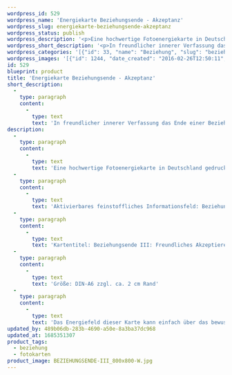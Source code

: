 ```yaml
---
wordpress_id: 529
wordpress_name: 'Energiekarte Beziehungsende - Akzeptanz'
wordpress_slug: energiekarte-beziehungsende-akzeptanz
wordpress_status: publish
wordpress_description: '<p>Eine hochwertige Fotoenergiekarte in Deutschland gedruckt und in Handarbeit laminiert.  Sie ist in Postkartengröße (DIN-A6) gut zu transportieren und kann auch auf den Körper aufgelegt werden.</p><p>Aktivierbares feinstoffliches Informationsfeld: Beziehung – Auflösung – Akzeptanz – Freundlichkeit: Das Ende einer Beziehung freundlich akzeptieren. Diese Freundlichkeit als innerer Zustand ist zuerst in Bezug zu sich selbst gemeint. Ob und wie sie sich im außen zeigt, kann unabhängig hiervon sein. Akzeptanz als Aufgabe von Widerstand. Damit erschließt sich die Möglichkeit Frieden und inneres Gleichgewicht zu erlangen.</p><p>Kartentitel: Beziehungsende III: Freundliches Akzeptieren. Reihe: Beziehung. Schwingung: Grün</p><p>Größe: DIN-A6 zzgl. ca. 2 cm Rand<br />Andere Formate sind individuell für Sie innerhalb weniger Tage herstellbar. Bitte kontaktieren Sie uns hierfür unter <a href="mailto:info@elvedenverlag.de">info@elvedenverlag.de</a>.</p><p><a href="https://my.feenbaum.de/anwendung-energiebilder-foto-laminiert/">Anwendungshinweise</a>      <a href="https://my.feenbaum.de/produktinformationen-fotokarten/">Produktinformationen</a></p><p>Das Energiefeld dieser Karte kann einfach über das bewusste Konzentrieren auf den für sich selbst erwünschten inneren Zustand aktiviert werden. Bitte beachten Sie, dass die Karten so programmiert sind, dass jeweils nur der Teil des Kartenenergiefeldes von Ihnen aktiviert wird, der stimmig für Sie ist. Unsere Energieartikel sind zur Unterstützung der Aktivierung von Selbststeuerungsimpulsen entwickelt. Fragen zur Energiefeldtechnik und unseren Energiekarten beantworten wir Ihnen gerne persönlich, in unseren offenen Verkaufstunden, Kursen oder anderen Events, wie den monatlichen Tagen der offenen Tür. Hier können Sie Elveden Energieartikel kostenlos kennenlernen und testen.</p>'
wordpress_short_description: '<p>In freundlicher innerer Verfassung das Ende einer Beziehung akzeptieren</p>'
wordpress_categories: '[{"id": 33, "name": "Beziehung", "slug": "beziehung"}, {"id": 23, "name": "Fotokarten", "slug": "fotokarten"}]'
wordpress_images: '[{"id": 1244, "date_created": "2016-02-26T12:50:11", "date_created_gmt": "2016-02-26T10:50:11", "date_modified": "2016-02-26T12:50:11", "date_modified_gmt": "2016-02-26T10:50:11", "src": "https://my.feenbaum.de/wp-content/uploads/2016/02/BEZIEHUNGSENDE-III_800x800-W.jpg", "name": "BEZIEHUNGSENDE-III_800x800-W", "alt": ""}]'
id: 529
blueprint: product
title: 'Energiekarte Beziehungsende - Akzeptanz'
short_description:
  -
    type: paragraph
    content:
      -
        type: text
        text: 'In freundlicher innerer Verfassung das Ende einer Beziehung akzeptieren'
description:
  -
    type: paragraph
    content:
      -
        type: text
        text: 'Eine hochwertige Fotoenergiekarte in Deutschland gedruckt und in Handarbeit laminiert.  Sie ist in Postkartengröße (DIN-A6) gut zu transportieren und kann auch auf den Körper aufgelegt werden.'
  -
    type: paragraph
    content:
      -
        type: text
        text: 'Aktivierbares feinstoffliches Informationsfeld: Beziehung – Auflösung – Akzeptanz – Freundlichkeit: Das Ende einer Beziehung freundlich akzeptieren. Diese Freundlichkeit als innerer Zustand ist zuerst in Bezug zu sich selbst gemeint. Ob und wie sie sich im außen zeigt, kann unabhängig hiervon sein. Akzeptanz als Aufgabe von Widerstand. Damit erschließt sich die Möglichkeit Frieden und inneres Gleichgewicht zu erlangen.'
  -
    type: paragraph
    content:
      -
        type: text
        text: 'Kartentitel: Beziehungsende III: Freundliches Akzeptieren. Reihe: Beziehung. Schwingung: Grün'
  -
    type: paragraph
    content:
      -
        type: text
        text: 'Größe: DIN-A6 zzgl. ca. 2 cm Rand'
  -
    type: paragraph
    content:
      -
        type: text
        text: 'Das Energiefeld dieser Karte kann einfach über das bewusste Konzentrieren auf den für sich selbst erwünschten inneren Zustand aktiviert werden. Bitte beachten Sie, dass die Karten so programmiert sind, dass jeweils nur der Teil des Kartenenergiefeldes von Ihnen aktiviert wird, der stimmig für Sie ist. Unsere Energieartikel sind zur Unterstützung der Aktivierung von Selbststeuerungsimpulsen entwickelt. Fragen zur Energiefeldtechnik und unseren Energiekarten beantworten wir Ihnen gerne persönlich, in unseren offenen Verkaufstunden, Kursen oder anderen Events, wie den monatlichen Tagen der offenen Tür. Hier können Sie Elveden Energieartikel kostenlos kennenlernen und testen.'
updated_by: 489b06db-283b-4690-a50e-8a3ba37dc968
updated_at: 1685351307
product_tags:
  - beziehung
  - fotokarten
product_image: BEZIEHUNGSENDE-III_800x800-W.jpg
---
```

